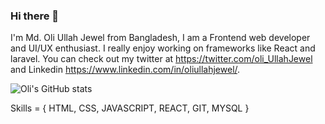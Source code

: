 ### Hi there 👋

I'm Md. Oli Ullah Jewel from Bangladesh, I am a Frontend web developer and UI/UX enthusiast. I really enjoy working on frameworks like React and laravel. You can check out my twitter at https://twitter.com/oli_UllahJewel and Linkedin https://www.linkedin.com/in/oliullahjewel/.

![Oli's GitHub stats](https://github-readme-stats.vercel.app/api?username=oliullahjewel96&show_icons=true&theme=dark)

Skills = {
       HTML,
       CSS,
       JAVASCRIPT,
       REACT,
       GIT,
       MYSQL
  }

